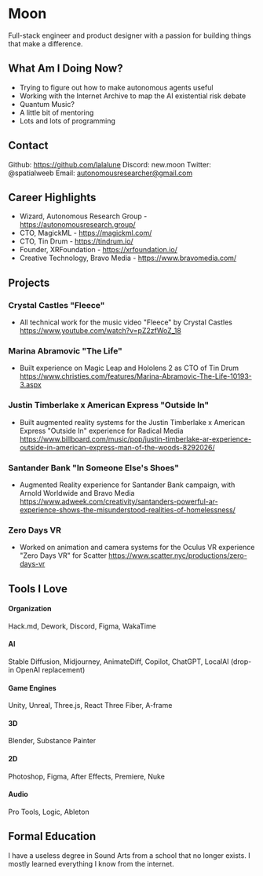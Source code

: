 # Moon

Full-stack engineer and product designer with a passion for building things that make a difference.

## What Am I Doing Now?
- Trying to figure out how to make autonomous agents useful
- Working with the Internet Archive to map the AI existential risk debate
- Quantum Music?
- A little bit of mentoring
- Lots and lots of programming

## Contact

Github: https://github.com/lalalune
Discord: new.moon
Twitter: @spatialweeb
Email: autonomousresearcher@gmail.com

## Career Highlights

- Wizard, Autonomous Research Group - https://autonomousresearch.group/
- CTO, MagickML - https://magickml.com/
- CTO, Tin Drum - https://tindrum.io/
- Founder, XRFoundation - https://xrfoundation.io/
- Creative Technology, Bravo Media - https://www.bravomedia.com/

## Projects

### Crystal Castles "Fleece"
- All technical work for the music video "Fleece" by Crystal Castles
https://www.youtube.com/watch?v=pZ2zfWoZ_18

### Marina Abramovic "The Life"
- Built experience on Magic Leap and Hololens 2 as CTO of Tin Drum
https://www.christies.com/features/Marina-Abramovic-The-Life-10193-3.aspx

### Justin Timberlake x American Express "Outside In"
- Built augmented reality systems for the Justin Timberlake x American Express "Outside In" experience for Radical Media
https://www.billboard.com/music/pop/justin-timberlake-ar-experience-outside-in-american-express-man-of-the-woods-8292026/

### Santander Bank "In Someone Else's Shoes"
- Augmented Reality experience for Santander Bank campaign, with Arnold Worldwide and Bravo Media
https://www.adweek.com/creativity/santanders-powerful-ar-experience-shows-the-misunderstood-realities-of-homelessness/

### Zero Days VR
- Worked on animation and camera systems for the Oculus VR experience "Zero Days VR" for Scatter
https://www.scatter.nyc/productions/zero-days-vr

## Tools I Love

#### Organization
Hack.md, Dework, Discord, Figma, WakaTime

#### AI
Stable Diffusion, Midjourney, AnimateDiff, Copilot, ChatGPT, LocalAI (drop-in OpenAI replacement)

#### Game Engines
Unity, Unreal, Three.js, React Three Fiber, A-frame

#### 3D
Blender, Substance Painter

#### 2D
Photoshop, Figma, After Effects, Premiere, Nuke

#### Audio
Pro Tools, Logic, Ableton

## Formal Education
I have a useless degree in Sound Arts from a school that no longer exists. I mostly learned everything I know from the internet.